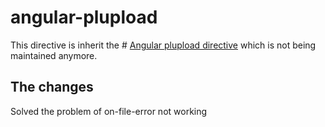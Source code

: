 # angular-plupload
 
This directive is inherit the # [Angular plupload directive](http://sahusoftcom.github.io/plupload-angular-directive) which is not being maintained anymore.

 The changes
------------
Solved the problem of on-file-error not working
